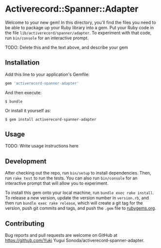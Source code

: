 # Activerecord::Spanner::Adapter

Welcome to your new gem! In this directory, you'll find the files you need to be able to package up your Ruby library into a gem. Put your Ruby code in the file `lib/activerecord/spanner/adapter`. To experiment with that code, run `bin/console` for an interactive prompt.

TODO: Delete this and the text above, and describe your gem

## Installation

Add this line to your application's Gemfile:

```ruby
gem 'activerecord-spanner-adapter'
```

And then execute:

    $ bundle

Or install it yourself as:

    $ gem install activerecord-spanner-adapter

## Usage

TODO: Write usage instructions here

## Development

After checking out the repo, run `bin/setup` to install dependencies. Then, run `rake test` to run the tests. You can also run `bin/console` for an interactive prompt that will allow you to experiment.

To install this gem onto your local machine, run `bundle exec rake install`. To release a new version, update the version number in `version.rb`, and then run `bundle exec rake release`, which will create a git tag for the version, push git commits and tags, and push the `.gem` file to [rubygems.org](https://rubygems.org).

## Contributing

Bug reports and pull requests are welcome on GitHub at https://github.com/Yuki Yugui Sonoda/activerecord-spanner-adapter.

